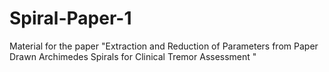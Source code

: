 # Spiral-Paper-1
Material for the paper "Extraction and Reduction of Parameters from Paper Drawn Archimedes Spirals for Clinical Tremor Assessment "
